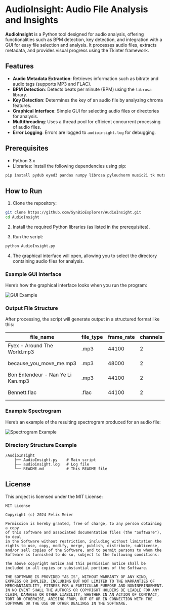 
# AudioInsight: Audio File Analysis and Insights

**AudioInsight** is a Python tool designed for audio analysis, offering functionalities such as BPM detection, key detection, and integration with a GUI for easy file selection and analysis. It processes audio files, extracts metadata, and provides visual progress using the Tkinter framework.

## Features

- **Audio Metadata Extraction**: Retrieves information such as bitrate and audio tags (supports MP3 and FLAC).
- **BPM Detection**: Detects beats per minute (BPM) using the `librosa` library.
- **Key Detection**: Determines the key of an audio file by analyzing chroma features.
- **Graphical Interface**: Simple GUI for selecting audio files or directories for analysis.
- **Multithreading**: Uses a thread pool for efficient concurrent processing of audio files.
- **Error Logging**: Errors are logged to `audioinsight.log` for debugging.

## Prerequisites

- Python 3.x
- Libraries: Install the following dependencies using pip:

```bash
pip install pydub eyed3 pandas numpy librosa pyloudnorm music21 tk mutagen pillow
```

## How to Run

1. Clone the repository:

```bash
git clone https://github.com/SynBioExplorer/AudioInsight.git
cd AudioInsight
```

2. Install the required Python libraries (as listed in the prerequisites).

3. Run the script:

```bash
python AudioInsight.py
```

4. The graphical interface will open, allowing you to select the directory containing audio files for analysis.

### Example GUI Interface

Here’s how the graphical interface looks when you run the program:

![GUI Example](/mnt/data/AudioInsight_GUI.png)

### Output File Structure

After processing, the script will generate output in a structured format like this:

| file_name                               | file_type | frame_rate | channels | bit_depth | bit_rate | loudness_lufs | bpm | key     |
|-----------------------------------------|-----------|------------|----------|-----------|----------|---------------|-----|---------|
| Fyex - Around The World.mp3             | .mp3      | 44100      | 2        | 16        | 320      | -10.26661536  | 144 | F minor |
| because_you_move_me.mp3                 | .mp3      | 48000      | 2        | 16        | 320      | -11.69597492  | 123 | F major |
| Bon Entendeur - Nan Ye Li Kan.mp3       | .mp3      | 44100      | 2        | 16        | 320      | -13.57232696  | 123 | D minor |
| Bennett.flac                            | .flac     | 44100      | 2        | 16        | 895363   | -10.19902104  | 136 | D major |

### Example Spectrogram

Here’s an example of the resulting spectrogram produced for an audio file:

![Spectrogram Example](/mnt/data/AudioInsight_Spectrogram.png)

### Directory Structure Example

```
/AudioInsight
    ├── AudioInsight.py    # Main script
    ├── audioinsight.log   # Log file
    └── README.md          # This README file
```

## License

This project is licensed under the MIT License:

```
MIT License

Copyright (c) 2024 Felix Meier

Permission is hereby granted, free of charge, to any person obtaining a copy
of this software and associated documentation files (the "Software"), to deal
in the Software without restriction, including without limitation the rights to use, copy, modify, merge, publish, distribute, sublicense, and/or sell copies of the Software, and to permit persons to whom the Software is furnished to do so, subject to the following conditions:

The above copyright notice and this permission notice shall be included in all copies or substantial portions of the Software.

THE SOFTWARE IS PROVIDED "AS IS", WITHOUT WARRANTY OF ANY KIND, EXPRESS OR IMPLIED, INCLUDING BUT NOT LIMITED TO THE WARRANTIES OF MERCHANTABILITY, FITNESS FOR A PARTICULAR PURPOSE AND NONINFRINGEMENT. IN NO EVENT SHALL THE AUTHORS OR COPYRIGHT HOLDERS BE LIABLE FOR ANY CLAIM, DAMAGES OR OTHER LIABILITY, WHETHER IN AN ACTION OF CONTRACT, TORT OR OTHERWISE, ARISING FROM, OUT OF OR IN CONNECTION WITH THE SOFTWARE OR THE USE OR OTHER DEALINGS IN THE SOFTWARE.
```
